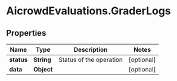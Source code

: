 # AicrowdEvaluations.GraderLogs

## Properties
Name | Type | Description | Notes
------------ | ------------- | ------------- | -------------
**status** | **String** | Status of the operation | [optional] 
**data** | **Object** |  | [optional] 


